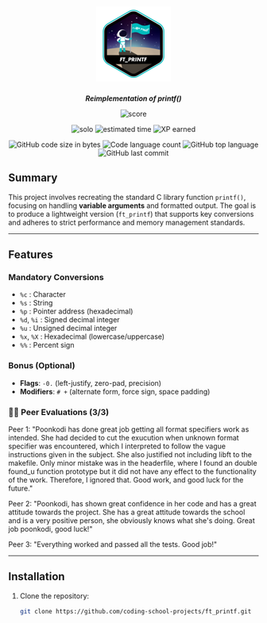 <h1 align="center">
	<img src="https://github.com/senthilpoo10/badges/blob/main/badges/ft_printfe.png" />
</h1>

<p align="center">
	<b><i>Reimplementation of printf()</i></b><br>
</p>

<p align="center">
    <img alt="score" src="https://img.shields.io/badge/score-100%2F100-brightgreen" />
<p align="center">
    <img alt="solo" src="https://img.shields.io/badge/solo-yellow" />
    <img alt="estimated time" src="https://img.shields.io/badge/time%20spent-50%20hours-blue" />
    <img alt="XP earned" src="https://img.shields.io/badge/XP%20earned-312-orange" />
<p align="center">
	<img alt="GitHub code size in bytes" src="https://img.shields.io/github/languages/code-size/coding-school-projects/ft_printf?color=lightblue" />
	<img alt="Code language count" src="https://img.shields.io/github/languages/count/coding-school-projects/ft_printf?color=yellow" />
	<img alt="GitHub top language" src="https://img.shields.io/github/languages/top/coding-school-projects/ft_printf?color=blue" />
	<img alt="GitHub last commit" src="https://img.shields.io/github/last-commit/coding-school-projects/ft_printf?color=green" />
</p>

## Summary
This project involves recreating the standard C library function `printf()`, focusing on handling **variable arguments** and formatted output. The goal is to produce a lightweight version (`ft_printf`) that supports key conversions and adheres to strict performance and memory management standards.

---

## Features
### Mandatory Conversions
- `%c` : Character  
- `%s` : String  
- `%p` : Pointer address (hexadecimal)  
- `%d`, `%i` : Signed decimal integer  
- `%u` : Unsigned decimal integer  
- `%x`, `%X` : Hexadecimal (lowercase/uppercase)  
- `%%` : Percent sign  

### Bonus (Optional)
- **Flags**: `-0.` (left-justify, zero-pad, precision)  
- **Modifiers**: `# +` (alternate form, force sign, space padding)

### 🧑‍💻 Peer Evaluations (3/3)
Peer 1: "Poonkodi has done great job getting all format specifiers work as intended. She had decided to cut the exucution when unknown format specifier was encountered, which I interpreted to follow the vague instructions given in the subject. She also justified not including libft to the makefile. Only minor mistake was in the headerfile, where I found an double found_u function prototype but it did not have any effect to the functionality of the work. Therefore, I ignored that. Good work, and good luck for the future."

Peer 2: "Poonkodi, has shown great confidence in her code and has a great attitude towards the project. She has a great attitude towards the school and is a very positive person, she obviously knows what she's doing. Great job poonkodi, good luck!"

Peer 3: "Everything worked and passed all the tests. Good job!"

---

## Installation
1. Clone the repository:
   ```bash
   git clone https://github.com/coding-school-projects/ft_printf.git
